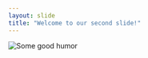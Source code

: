 ```yaml
---
layout: slide
title: "Welcome to our second slide!"
---
```

![Some good humor](https://scontent-ort2-2.xx.fbcdn.net/v/t1.0-9/p960x960/92141505_2608599869385549_5393287585747435520_o.jpg?_nc_cat=1&_nc_sid=8bfeb9&_nc_ohc=kokHapX_LdkAX_nJl-R&_nc_ht=scontent-ort2-2.xx&_nc_tp=6&oh=8763a6d125d3f2de2c119560a75f7657&oe=5EB75ABD)
